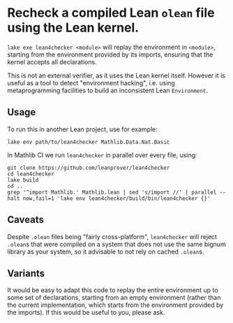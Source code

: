 # Recheck a compiled Lean `olean` file using the Lean kernel.

`lake exe lean4checker <module>` will replay the environment in `<module>`,
starting from the environment provided by its imports,
ensuring that the kernel accepts all declarations.

This is not an external verifier, as it uses the Lean kernel itself.
However it is useful as a tool to detect "environment hacking",
i.e. using metaprogramming facilities to build an inconsistent Lean `Environment`.

## Usage

To run this in another Lean project, use for example:
```
lake env path/to/lean4checker Mathlib.Data.Nat.Basic
```

In Mathlib CI we run `lean4checker` in parallel over every file, using:
```
git clone https://github.com/leanprover/lean4checker
cd lean4checker
lake build
cd ..
grep '^import Mathlib.' Mathlib.lean | sed 's/import //' | parallel --halt now,fail=1 'lake env lean4checker/build/bin/lean4checker {}'
```

## Caveats

Despite `.olean` files being "fairly cross-platform",
`lean4checker` will reject `.olean`s that were compiled on a system
that  does not use the same bignum library as your system,
so it advisable to not rely on cached `.olean`s.

## Variants

It would be easy to adapt this code to replay the entire environment up to some set of declarations,
starting from an empty environment
(rather than the current implementation, which starts from the environment provided by the imports).
If this would be useful to you, please ask.
